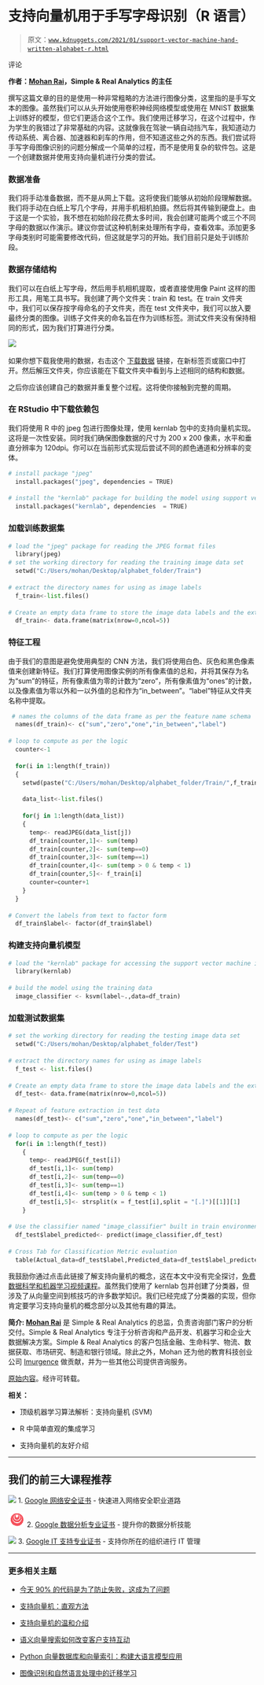 # 支持向量机用于手写字母识别（R 语言）

> 原文：[`www.kdnuggets.com/2021/01/support-vector-machine-hand-written-alphabet-r.html`](https://www.kdnuggets.com/2021/01/support-vector-machine-hand-written-alphabet-r.html)

评论

**作者：[Mohan Rai](https://www.linkedin.com/in/mohan-rai-83499924/)，Simple & Real Analytics 的主任**

撰写这篇文章的目的是使用一种非常粗略的方法进行图像分类，这里指的是手写文本的图像。虽然我们可以从头开始使用卷积神经网络模型或使用在 MNIST 数据集上训练好的模型，但它们更适合这个工作。我们使用迁移学习，在这个过程中，作为学生的我错过了非常基础的内容。这就像我在驾驶一辆自动挡汽车，我知道动力传动系统、离合器、加速器和刹车的作用，但不知道这些之外的东西。我们尝试将手写字母图像识别的问题分解成一个简单的过程，而不是使用复杂的软件包。这是一个创建数据并使用支持向量机进行分类的尝试。

### 数据准备

我们将手动准备数据，而不是从网上下载。这将使我们能够从初始阶段理解数据。我们将手动在白纸上写几个字母，并用手机相机拍摄。然后将其传输到硬盘上。由于这是一个实验，我不想在初始阶段花费太多时间，我会创建可能两个或三个不同字母的数据以作演示。建议你尝试这种机制来处理所有字母，查看效率。添加更多字母类别时可能需要修改代码，但这就是学习的开始。我们目前只是处于训练阶段。

### 数据存储结构

我们可以在白纸上写字母，然后用手机相机提取，或者直接使用像 Paint 这样的图形工具，用笔工具书写。我创建了两个文件夹：train 和 test。在 train 文件夹中，我们可以保存按字母命名的子文件夹，而在 test 文件夹中，我们可以放入要最终分类的图像。训练子文件夹的命名旨在作为训练标签。测试文件夹没有保持相同的形式，因为我们打算进行分类。

![](img/svm-hand-written-r-data-strucutre.jpg)

如果你想下载我使用的数据，右击这个 [下载数据](http://www.imurgence.com//uploads/thumbnails/sample_data/alphabet_folder.zip) 链接，在新标签页或窗口中打开。然后解压文件夹，你应该能在下载文件夹中看到与上述相同的结构和数据。

之后你应该创建自己的数据并重复整个过程。这将使你接触到完整的周期。

### 在 RStudio 中下载依赖包

我们将使用 R 中的 jpeg 包进行图像处理，使用 kernlab 包中的支持向量机实现。这将是一次性安装。同时我们确保图像数据的尺寸为 200 x 200 像素，水平和垂直分辨率为 120dpi。你可以在当前形式实现后尝试不同的颜色通道和分辨率的变体。

```py
# install package "jpeg"
  install.packages("jpeg", dependencies = TRUE)

# install the "kernlab" package for building the model using support vector machines
  install.packages("kernlab", dependencies  = TRUE) 
```

### 加载训练数据集

```py
# load the "jpeg" package for reading the JPEG format files
  library(jpeg)
# set the working directory for reading the training image data set
  setwd("C:/Users/mohan/Desktop/alphabet_folder/Train")

# extract the directory names for using as image labels 
  f_train<-list.files()

# Create an empty data frame to store the image data labels and the extracted new features in training environment
  df_train<- data.frame(matrix(nrow=0,ncol=5)) 
```

### 特征工程

由于我们的意图是避免使用典型的 CNN 方法，我们将使用白色、灰色和黑色像素值来创建新特征。我们打算使用图像实例的所有像素值的总和，并将其保存为名为“sum”的特征，所有像素值为零的计数为“zero”，所有像素值为“ones”的计数，以及像素值为零以外和一以外值的总和作为“in_between”。“label”特征从文件夹名称中提取。

```py
 # names the columns of the data frame as per the feature name schema
  names(df_train)<- c("sum","zero","one","in_between","label")

# loop to compute as per the logic  
  counter<-1

  for(i in 1:length(f_train))
  {
    setwd(paste("C:/Users/mohan/Desktop/alphabet_folder/Train/",f_train[i],sep=""))

    data_list<-list.files()

    for(j in 1:length(data_list))
    {
      temp<- readJPEG(data_list[j])
      df_train[counter,1]<- sum(temp)
      df_train[counter,2]<- sum(temp==0)
      df_train[counter,3]<- sum(temp==1)
      df_train[counter,4]<- sum(temp > 0 & temp < 1)
      df_train[counter,5]<- f_train[i]
      counter=counter+1
    }
  }

# Convert the labels from text to factor form
  df_train$label<- factor(df_train$label) 
```

### 构建支持向量机模型

```py
# load the "kernlab" package for accessing the support vector machine implementation
  library(kernlab)

# build the model using the training data
  image_classifier <- ksvm(label~.,data=df_train) 
```

### 加载测试数据集

```py
# set the working directory for reading the testing image data set
  setwd("C:/Users/mohan/Desktop/alphabet_folder/Test")

# extract the directory names for using as image labels
  f_test <- list.files()

# Create an empty data frame to store the image data labels and the extracted new features in training environment
  df_test<- data.frame(matrix(nrow=0,ncol=5))

# Repeat of feature extraction in test data
  names(df_test)<- c("sum","zero","one","in_between","label")

# loop to compute as per the logic  
  for(i in 1:length(f_test))
    {
      temp<- readJPEG(f_test[i])
      df_test[i,1]<- sum(temp)
      df_test[i,2]<- sum(temp==0)
      df_test[i,3]<- sum(temp==1)
      df_test[i,4]<- sum(temp > 0 & temp < 1)
      df_test[i,5]<- strsplit(x = f_test[i],split = "[.]")[[1]][1]
    }

# Use the classifier named "image_classifier" built in train environment to predict the outcomes on features in Test environment
  df_test$label_predicted<- predict(image_classifier,df_test)

# Cross Tab for Classification Metric evaluation
  table(Actual_data=df_test$label,Predicted_data=df_test$label_predicted) 
```

我鼓励你通过点击此链接了解支持向量机的概念，这在本文中没有完全探讨，[免费数据科学和机器学习视频课程](https://www.imurgence.com/home/courses)。虽然我们使用了 kernlab 包并创建了分类器，但涉及了从向量空间到核技巧的许多数学知识。我们已经完成了分类器的实现，但你肯定要学习支持向量机的概念部分以及其他有趣的算法。

**简介: [Mohan Rai](https://www.linkedin.com/in/mohan-rai-83499924/)** 是 Simple & Real Analytics 的总监，负责咨询部门客户的分析交付。Simple & Real Analytics 专注于分析咨询和产品开发、机器学习和企业大数据解决方案。Simple & Real Analytics 的客户包括金融、生命科学、物流、数据获取、市场研究、制造和银行领域。除此之外，Mohan 还为他的教育科技创业公司 [Imurgence](https://www.imurgence.com/) 做贡献，并为一些其他公司提供咨询服务。

[原始内容](https://datascienceplus.com/support-vector-machine-for-hand-written-alphabet-recognition/)。经许可转载。

**相关：**

+   顶级机器学习算法解析：支持向量机 (SVM)

+   R 中简单直观的集成学习

+   支持向量机的友好介绍

* * *

## 我们的前三大课程推荐

![](img/0244c01ba9267c002ef39d4907e0b8fb.png) 1\. [Google 网络安全证书](https://www.kdnuggets.com/google-cybersecurity) - 快速进入网络安全职业道路

![](img/e225c49c3c91745821c8c0368bf04711.png) 2\. [Google 数据分析专业证书](https://www.kdnuggets.com/google-data-analytics) - 提升你的数据分析技能

![](img/0244c01ba9267c002ef39d4907e0b8fb.png) 3\. [Google IT 支持专业证书](https://www.kdnuggets.com/google-itsupport) - 支持你所在的组织进行 IT 管理

* * *

### 更多相关主题

+   [今天 90% 的代码是为了防止失败，这成为了问题](https://www.kdnuggets.com/2022/07/90-today-code-written-prevent-failure-problem.html)

+   [支持向量机：直观方法](https://www.kdnuggets.com/2022/08/support-vector-machines-intuitive-approach.html)

+   [支持向量机的温和介绍](https://www.kdnuggets.com/2023/07/gentle-introduction-support-vector-machines.html)

+   [语义向量搜索如何改变客户支持互动](https://www.kdnuggets.com/how-semantic-vector-search-transforms-customer-support-interactions)

+   [Python 向量数据库和向量索引：构建大语言模型应用](https://www.kdnuggets.com/2023/08/python-vector-databases-vector-indexes-architecting-llm-apps.html)

+   [图像识别和自然语言处理中的迁移学习](https://www.kdnuggets.com/2022/01/transfer-learning-image-recognition-natural-language-processing.html)
